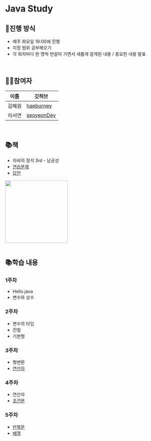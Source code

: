 # Java Study

## 🚀진행 방식
- 매주 화요일 19:00에 진행
- 지정 범위 공부해오기
- 각 회차마다 한 명씩 번갈아 가면서 새롭게 알게된 내용 / 중요한 내용 발표
<br>

## 👩🏻참여자
| 이름      | 깃허브       | 
| -----------| ------------| 
| 김혜원      | [haeburney](https://github.com/haeburney)     | 
| 이서연      | [seoyeonDev](https://github.com/seoyeonDev)     | 
<br>


## 📚책
- 자바의 정석 3rd - 남궁성  
- [연습문제](https://github.com/castello/javajungsuk3/blob/master/%EC%97%B0%EC%8A%B5%EB%AC%B8%EC%A0%9C%ED%92%80%EC%9D%B4/java_jungsuk3_%EC%97%B0%EC%8A%B5%EB%AC%B8%EC%A0%9C_20170131.pdf)</span>
- [답안](https://github.com/castello/javajungsuk3/blob/master/%EC%97%B0%EC%8A%B5%EB%AC%B8%EC%A0%9C%ED%92%80%EC%9D%B4/Java%EC%9D%98%EC%A0%95%EC%84%9D2%ED%8C%90_%EC%97%B0%EC%8A%B5%EB%AC%B8%EC%A0%9C_%EB%8B%B5%EC%95%8820130502v1.pdf)
<img src="https://github.com/haeburney/StudyManage/assets/76997276/e5d3feb0-a477-4229-a78f-d03a2f3dc248" width="200">
<br><br>



## 📚학습 내용
### 1주차 
- Hello.java
- 변수와 상수

### 2주차
- 변수의 타입
- 진법
- 기본형

### 3주차
- 형변환
- <a href="https://github.com/haeburney/StudyManage/tree/main/3.%EC%97%B0%EC%82%B0%EC%9E%90">연산자</a>

### 4주차
- 연산자
- <a href="https://github.com/haeburney/StudyManage/tree/main/4.%EC%A1%B0%EA%B1%B4%EB%AC%B8">조건문</a>

### 5주차
- <a href="https://github.com/haeburney/StudyManage/tree/main/4.%EC%A1%B0%EA%B1%B4%EB%AC%B8">반복문</a>
- <a href="https://github.com/haeburney/StudyManage/tree/main/5.%EB%B0%B0%EC%97%B4">배열</a>


<!-- 
### 주차 
- <a href="">주제</>
- <a href="">주제</a>

-->
